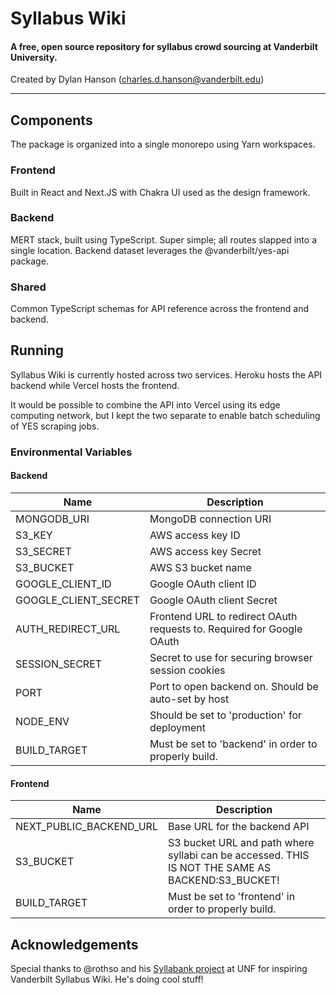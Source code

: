 # Syllabus Wiki

#### A free, open source repository for syllabus crowd sourcing at Vanderbilt University.

Created by Dylan Hanson ([charles.d.hanson@vanderbilt.edu](mailto:charles.d.hanson@vanderbilt.edu))

---

## Components
The package is organized into a single monorepo using Yarn workspaces.

### Frontend
Built in React and Next.JS with Chakra UI used as the design framework.

### Backend
MERT stack, built using TypeScript. Super simple; all routes slapped into a single location. Backend dataset leverages the @vanderbilt/yes-api package.

### Shared
Common TypeScript schemas for API reference across the frontend and backend.

## Running
Syllabus Wiki is currently hosted across two services. Heroku hosts the API backend while Vercel hosts the frontend.

It would be possible to combine the API into Vercel using its edge computing network, but I kept the two separate to enable batch scheduling of YES scraping jobs.

### Environmental Variables

#### Backend

| Name                 | Description                                                           |
|----------------------|-----------------------------------------------------------------------|
| MONGODB_URI          | MongoDB connection URI                                                |
| S3_KEY               | AWS access key ID                                                     |
| S3_SECRET            | AWS access key Secret                                                 |
| S3_BUCKET            | AWS S3 bucket name                                                    |
| GOOGLE_CLIENT_ID     | Google OAuth client ID                                                |
| GOOGLE_CLIENT_SECRET | Google OAuth client Secret                                            |
| AUTH_REDIRECT_URL    | Frontend URL to redirect OAuth requests to. Required for Google OAuth |
| SESSION_SECRET       | Secret to use for securing browser session cookies                    |
| PORT                 | Port to open backend on. Should be auto-set by host                   |
| NODE_ENV             | Should be set to 'production' for deployment                          |
| BUILD_TARGET         | Must be set to 'backend' in order to properly build.                  |

#### Frontend

| Name                    | Description                                                                                      |
|-------------------------|--------------------------------------------------------------------------------------------------|
| NEXT_PUBLIC_BACKEND_URL | Base URL for the backend API                                                                     |
| S3_BUCKET               | S3 bucket URL and path where syllabi can be accessed. THIS IS NOT THE SAME AS BACKEND:S3_BUCKET! |
| BUILD_TARGET            | Must be set to 'frontend' in order to properly build.                                            |

## Acknowledgements
Special thanks to @rothso and his [Syllabank project](https://syllabank.com/) at UNF for inspiring Vanderbilt Syllabus Wiki. He's doing cool stuff!